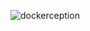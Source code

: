 ![dockerception](https://github.com/pointless-code/dockerception/assets/18129171/0c7e016a-638f-4c68-9059-e099deb9ccc9)
